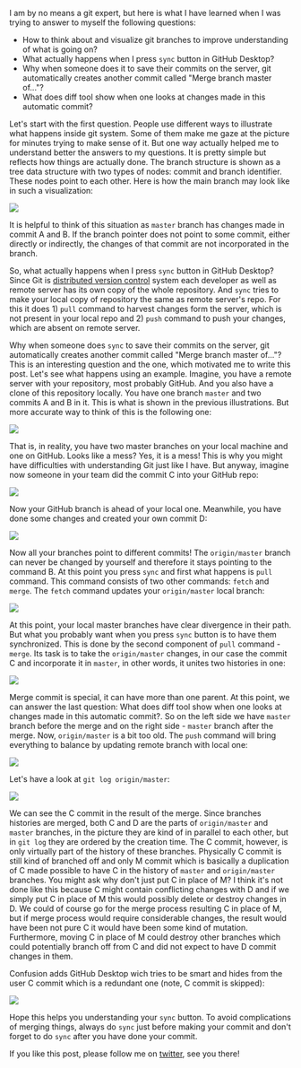 I am by no means a git expert, but here is what I have learned when I was trying to answer to myself the following questions:
* How to think about and visualize git branches to improve understanding of what is going on?
* What actually happens when I press `sync` button in GitHub Desktop?
* Why when someone does it to save their commits on the server, git automatically creates another commit called "Merge branch master of..."?
* What does diff tool show when one looks at changes made in this automatic commit?

Let's start with the first question. People use different ways to illustrate what happens inside git system. Some of them make me gaze at the picture for minutes trying to make sense of it. But one way actually helped me to understand better the answers to my questions. It is pretty simple but reflects how things are actually done. The branch structure is shown as a tree data structure with two types of nodes: commit and branch identifier. These nodes point to each other. Here is how the main branch may look like in such a visualization:

![](http://puu.sh/pUNz5/4568efc60c.png)

It is helpful to think of this situation as `master` branch has changes made in commit A and B. If the branch pointer does not point to some commit, either directly or indirectly, the changes of that commit are not incorporated in the branch.

So, what actually happens when I press `sync` button in GitHub Desktop? Since Git is [distributed version control](https://en.wikipedia.org/wiki/Distributed_version_control) system each developer as well as remote server has its own copy of the whole repository. And `sync` tries to make your local copy of repository the same as remote server's repo. For this it does 1) `pull` command to harvest changes form the server, which is not present in your local repo and 2) `push` command to push your changes, which are absent on remote server.  

Why when someone does `sync` to save their commits on the server, git automatically creates another commit called "Merge branch master of..."? This is an interesting question and the one, which motivated me to write this post. Let's see what happens using an example. Imagine, you have a remote server with your repository, most probably GitHub. And you also have a clone of this repository locally. You have one branch `master` and two commits A and B in it. This is what is shown in the previous illustrations. But more accurate way to think of this is the following one:

![](http://puu.sh/pVXIZ/62a65c98a4.png)

That is, in reality, you have two master branches on your local machine and one on GitHub. Looks like a mess? Yes, it is a mess! This is why you might have difficulties with understanding Git just like I have. But anyway, imagine now someone in your team did the commit C into your GitHub repo:

![](http://puu.sh/pVY9N/e1d6dcd2ef.png)

Now your GitHub branch is ahead of your local one. Meanwhile, you have done some changes and created your own commit D:

![](http://puu.sh/pVYxA/3c05a2006f.png)

Now all your branches point to different commits! The `origin/master` branch can never be changed by yourself and therefore it stays pointing to the command B. At this point you press `sync` and first what happens is `pull` command. This command consists of two other commands: `fetch` and `merge`. The `fetch` command updates your `origin/master` local branch:

![](http://puu.sh/pVZ3U/227acd1b64.png)

At this point, your local master branches have clear divergence in their path. But what you probably want when you press `sync` button is to have them synchronized. This is done by the second component of `pull` command - `merge`. Its task is to take the `origin/master` changes, in our case the commit C and incorporate it in `master`, in other words, it unites two histories in one:

![](http://puu.sh/q1alT/b3927f553a.png)

Merge commit is special, it can have more than one parent. At this point, we can answer the last question: What does diff tool show when one looks at changes made in this automatic commit?. So on the left side we have `master` branch before the merge and on the right side - `master` branch after the merge. Now, `origin/master` is a bit too old. The `push` command will bring everything to balance by updating remote branch with local one:  

![](http://puu.sh/pWGj0/adf4343a67.png)

Let's have a look at `git log origin/master`:

![](http://puu.sh/pWARx/9f7ffd2b3a.png)

We can see the C commit in the result of the merge. Since branches histories are merged, both C and D are the parts of `origin/master` and `master` branches, in the picture they are kind of in parallel to each other, but in `git log` they are ordered by the creation time. The C commit, however, is only virtually part of the history of these branches. Physically C commit is still kind of branched off and only M commit which is basically a duplication of C made possible to have C in the history of `master` and `origin/master` branches. You might ask why don't just put C in place of M? I think it's not done like this because C might contain conflicting changes with D and if we simply put C in place of M this would possibly delete or destroy changes in D. We could of course go for the merge process resulting C in place of M, but if merge process would require considerable changes, the result would have been not pure C it would have been some kind of mutation. Furthermore, moving C in place of M could destroy other branches which could potentially branch off from C and did not expect to have D commit changes in them. 

Confusion adds GitHub Desktop wich tries to be smart and hides from the user C commit which is a redundant one (note, C commit is skipped):

![](http://puu.sh/pWB1O/e454f2cd02.png)

Hope this helps you understanding your `sync` button. To avoid complications of merging things, always do `sync` just before making your commit and don't forget to do `sync` after you have done your commit.

If you like this post, please follow me on [twitter](https://twitter.com/OleksandrNechai), see you there!
